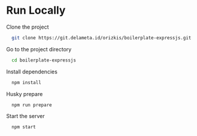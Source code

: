# Run Locally

Clone the project

```bash
  git clone https://git.delameta.id/orizkis/boilerplate-expressjs.git
```

Go to the project directory

```bash
  cd boilerplate-expressjs
```

Install dependencies

```bash
  npm install
```

Husky prepare

```bash
  npm run prepare
```

Start the server

```bash
  npm start
```
